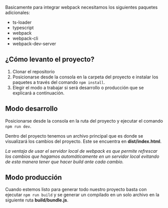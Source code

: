 

Basicamente para integrar webpack necesitamos los siguientes paquetes adicionales:

* ts-loader
* typescript
* webpack
* webpack-cli
* webpack-dev-server

## ¿Cómo levanto el proyecto?
1. Clonar el repositorio
2. Posicionarse desde la consola en la carpeta del proyecto e instalar los paquetes a través del comando `npm install`.
3. Elegir el modo a trabajar si será desarrollo o producción que se explicará a continuación.

## Modo desarrollo
Posicionarse desde la consola en la ruta del proyecto y ejecutar el comando `npm run dev`.

Dentro del proyecto tenemos un archivo principal que es donde se visualizará los cambios del proyecto. Este se encuentra en **dist/index.html**.

*La ventaja de usar el servidor local de webpack es que permite refrescar los cambios que hagamos automáticamente en un servidor local evitando de esta manera tener que hacer build ante cada cambio.*

## Modo producción
Cuando estemos listo para generar todo nuestro proyecto basta con ejecutar `npm run build` y se generar un compilado en un solo archivo en la siguiente ruta **build/bundle.js**.




